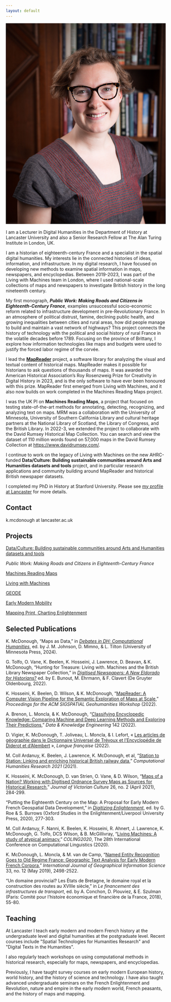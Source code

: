 ```yaml
---
layout: default
---
```


<img class="profile-picture" src="profile_pic.jpg">

I am a Lecturer in Digital Humanities in the Department of History at Lancaster University and also a Senior Research Fellow at The Alan Turing Institute in London, UK. 

I am a historian of eighteenth-century France and a specialist in the spatial digital humanities. My interests lie in the connected histories of ideas, information, and infrastructure. In my digital research, I have focused on developing new methods to examine spatial information in maps, newspapers, and encyclopedias. Between 2019-2023, I was part of the Living with Machines team in London, where I used national-scale collections of maps and newspapers to investigate British history in the long nineteenth century. 

My first monograph, ***Public Work: Making Roads and Citizens in Eighteenth-Century France***, examples unsuccessful socio-economic reform related to infrastructure development in pre-Revolutionary France. In an atmosphere of political distrust, famine, declining public health, and growing inequalities between cities and rural areas, how did people manage to build and maintain a vast network of highways? This project connects the history of technology with the political and social history of rural France in the volatile decades before 1789. Focusing on the province of Brittany, I explore how information technologies like maps and budgets were used to justify the forced labor regime of the corvée.

I lead the [**MapReader**](https://github.com/maps-as-data/MapReader) project, a software library for analyzing the visual and textual content of historical maps. MapReader makes it possible for historians to ask questions of thousands of maps. It was awarded the American Historical Association’s Roy Rosenzweig Prize for Creativity in Digital History in 2023, and is the only software to have ever been honoured with this prize. MapReader first emerged from Living with Machines, and it also now builds on work completed in the Machines Reading Maps project. 

I was the UK PI on **Machines Reading Maps**, a project that focused on testing state-of-the-art methods for annotating, detecting, recognizing, and analyzing text on maps. MRM was a collaboration with the University of Minnesota, University of Southern California Library and cultural heritage partners at the National Library of Scotland, the Library of Congress, and the British Library. In 2022-3, we extended the project to collaborate with the David Rumsey Historical Map Collection. You can search and view the dataset of 110 million words found on 57,000 maps in the David Rumsey Collection at https://www.davidrumsey.com/. 

I continue to work on the legacy of Living with Machines on the new AHRC-funded **Data/Culture: Building sustainable communities around Arts and Humanities datasets and tools** project, and in particular research applications and community building around MapReader and historical British newspaper datasets.

I completed my PhD in History at Stanford University. Please see [my profile at Lancaster](https://www.lancaster.ac.uk/history/about/people/katherine-mcdonough) for more details.

## Contact

k.mcdonough at lancaster.ac.uk

## Projects

[Data/Culture: Building sustainable communities around Arts and Humanities datasets and tools](https://www.turing.ac.uk/research/research-projects/dataculture-building-sustainable-communities-around-arts-and-humanities)

*Public Work: Making Roads and Citizens in Eighteenth-Century France*

[Machines Reading Maps](https://www.turing.ac.uk/research/research-projects/machines-reading-maps)

[Living with Machines](https://www.turing.ac.uk/research/research-projects/living-machines)

[GEODE](https://geode-project.github.io/)

[Early Modern Mobility](https://emmobility.github.io/emm_site/)

[Mapping Print, Charting Enlightenment](http://fbtee.uws.edu.au/mpce/the-project/)


## Selected Publications

K. McDonough, “Maps as Data,” in [*Debates in DH: Computational Humanities*](https://dhdebates.gc.cuny.edu/projects/computational-humanities-preprint), ed. by J. M. Johnson, D. Mimno, & L. Tilton (University of Minnesota Press, 2024). 

G. Tolfo, O. Vane, K. Beelen, K. Hosseini, J. Lawrence, D. Beavan, & K. McDonough, “Hunting for Treasure: Living with. Machines and the British Library Newspaper Collection,” in [*Digitised Newspapers: A New Eldorado for Historians?*](https://library.oapen.org/handle/20.500.12657/61093) ed. by E. Bunout, M. Ehrmann, & F. Clavert (De Gruyter Oldenbourg, 2022).

K. Hosseini, K. Beelen, D. Wilson, & K. McDonough, “[MapReader: A Computer Vision Pipeline for the Semantic Exploration of Maps at Scale](https://dl.acm.org/doi/10.1145/3557919.3565812),” *Proceedings for the ACM SIGSPATIAL Geohumanities Workshop* (2022).

A. Brenon, L. Moncla, & K. McDonough, “[Classifying Encyclopedic Knowledge: Comparing Machine and Deep Learning Methods and Exploring Their Predictions](https://www.sciencedirect.com/science/article/abs/pii/S0169023X22000891),” *Data & Knowledge Engineering* 142 (2022).

D. Vigier, K. McDonough, T. Joliveau, L. Moncla, & I. Lefort, « [Les articles de géographie dans le Dictionnaire Universel de Trévoux et l’Encyclopédie de Diderot et d’Alembert](https://www.revues.armand-colin.com/lettres-langues/langue-francaise/langue-francaise-no214-22022/articles-geographie-dictionnaire-universel-trevoux-lencyclopedie-diderot-dalembert) », *Langue française* (2022).

M. Coll Ardanuy, K. Beelen, J. Lawrence, K. McDonough, et al, “[Station to Station: Linking and enriching historical British railway data](https://ceur-ws.org/Vol-2989/long_paper29.pdf),” *Computational Humanities Research 2021* (2021).

K. Hosseini, K. McDonough, D. van Strien, O. Vane, & D. Wilson, “[Maps of a Nation? Working with Digitised Ordnance Survey Maps as Sources for Historical Research](https://academic.oup.com/jvc/article/26/2/284/6232245),” *Journal of Victorian Culture* 26, no. 2 (April 2021), 284-299. 

“Putting the Eighteenth Century on the Map: A Proposal for Early Modern French Geospatial Data Development,” in [*Digitizing Enlightenment*](https://liverpooluniversitypress.manifoldapp.org/projects/digitizing-enlightenment), ed. by G. Roe & S. Burrows (Oxford Studies in the Enlightenment/Liverpool University Press, 2020), 277-303. 

M. Coll Ardanuy, F. Nanni, K. Beelen, K. Hosseini, R. Ahnert, J. Lawrence, K. McDonough, G. Tolfo, DCS Wilson, & B. McGillivray, “[Living Machines: A study of atypical animacy](https://aclanthology.org/2020.coling-main.400/),” *COLING2020*, The 28th International Conference on Computational Linguistics (2020).

K. McDonough, L. Moncla, & M. van de Camp, “[Named Entity Recognition Goes to Old Regime France: Geographic Text Analysis for Early Modern French Corpora](https://www.tandfonline.com/doi/full/10.1080/13658816.2019.1620235),” *International Journal of Geographical Information Science* 33, no. 12 (May 2019), 2498-2522. 

“Un domaine provincial? Les États de Bretagne, le domaine royal et la construction des routes au XVIIIe siècle,” in *Le financement des infrastructures de transport*, ed. by A. Conchon, D. Plouviez, & E. Szulman (Paris: Comité pour l’histoire économique et financière de la France, 2018), 55-80. 

## Teaching

At Lancaster I teach early modern and modern French history at the undergraduate level and digital humanities at the postgraduate level. Recent courses include "Spatial Technologies for Humanities Research" and "Digital Texts in the Humanities".

I also regularly teach workshops on using computational methods in historical research, especially for maps, newspapers, and encyclopedias.

Previously, I have taught survey courses on early modern European history, world history, and the history of science and technology. I have also taught advanced undergraduate seminars on the French Enlightenment and Revolution, nature and empire in the early modern world, French peasants, and the history of maps and mapping. 




